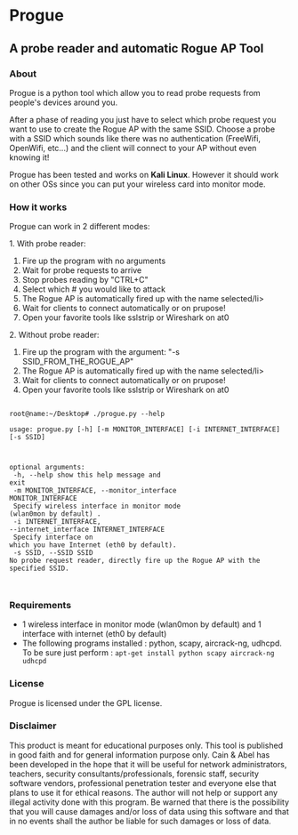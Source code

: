 <h1>Progue</h1>

<h2>A probe reader and automatic Rogue AP Tool</h2>

<h3>About</h3>

<p>Progue is a python tool which allow you to read probe requests from people's devices around you.</p>

<p>After a phase of reading you just have to select which probe request you want to use to create the Rogue AP with the same SSID.  
Choose a probe with a SSID which sounds like there was no authentication (FreeWifi, OpenWifi, etc...) and the client will connect to your AP without even knowing it!</p>

<p>Progue has been tested and works on <strong>Kali Linux</strong>. However it should work on other OSs since you can put your wireless card into monitor mode.</p>

<p></p>
<p></p>
<p></p>
<p></p>

<h3>How it works</h3>

<p>Progue can work in 2 different modes:</p>

<p>1. With probe reader:</p>

<ol>
<li>Fire up the program with no arguments</li>
<li>Wait for probe requests to arrive</li>
<li>Stop probes reading by "CTRL+C"</li>
<li>Select which # you would like to attack</li>
<li>The Rogue AP is automatically fired up with the name selected/li>
<li>Wait for clients to connect automatically or on prupose!</li>
<li>Open your favorite tools like sslstrip or Wireshark on at0</li>
</ol>



<p>2. Without probe reader:</p>

<ol>
<li>Fire up the program with the argument: "-s SSID_FROM_THE_ROGUE_AP" </li>
<li>The Rogue AP is automatically fired up with the name selected/li>
<li>Wait for clients to connect automatically or on prupose!</li>
<li>Open your favorite tools like sslstrip or Wireshark on at0</li>
</ol>


<code>
root@name:~/Desktop# ./progue.py --help <br />
usage: progue.py [-h] [-m MONITOR_INTERFACE] [-i INTERNET_INTERFACE] [-s SSID] <br />

optional arguments:<br />
  -h, --help            show this help message and exit<br />
  -m MONITOR_INTERFACE, --monitor_interface MONITOR_INTERFACE<br />
                        Specify wireless interface in monitor mode (wlan0mon by default) .<br />
  -i INTERNET_INTERFACE, --internet_interface INTERNET_INTERFACE <br />
                        Specify interface on which you have Internet (eth0 by default). <br />
  -s SSID, --SSID SSID  No probe request reader, directly fire up the Rogue AP with the specified SSID. <br />
                        
</code>



<h3>Requirements</h3>

<ul>
<li>1 wireless interface in monitor mode (wlan0mon by default) and 1 interface with internet (eth0 by default)</li>
<li>The following programs installed : python, scapy, aircrack-ng, udhcpd.  
To be sure just perform : <code>apt-get install python scapy aircrack-ng udhcpd</code></li>
</ul>



<h3>License</h3>

<p>Progue is licensed under the GPL license.</p>


<h3>Disclaimer</h3>

<p>This product is meant for educational purposes only.  
This tool is published in good faith and for general information purpose only.  
Cain & Abel has been developed in the hope that it will be useful for network administrators, teachers, security consultants/professionals, forensic staff, security software vendors, professional penetration tester and everyone else that plans to use it for ethical reasons.  
The author will not help or support any illegal activity done with this program. Be warned that there is the possibility that you will cause damages and/or loss of data using this software and that in no events shall the author be liable for such damages or loss of data.</p>
